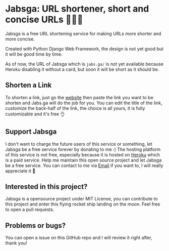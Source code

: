 # Jabsga: URL shortener, short and concise URLs 💖🇵🇭
Jabsga is a free URL shortening service for making URLs more shorter and more concise.

Created with Python Django Web Framework, the design is not yet good but it will be good time by time.

As of now, the URL of Jabsga which is `jabs.ga/` is not yet available because Heroku disabling it without a card, but soon it will be short as it should be.

## Shorten a Link
To shorten a link, just go the [website](https://jabsga.herokuapp.com/zGGGAuV) then paste the link you want to be shorten and Jabs.ga will do the job for you. You can edit the title of the link, customize the back-half of the link, the choice is all yours, it is fully customizable and it's free 👌

## Support Jabsga
I don't want to charge the future users of this service or something, let Jabsga be a free service forever by donating to me :) The hosting platform of this service is not free, especially because it is hosted on [Heroku](https://heroku.com) which is a paid service. Help me maintain this open source project and let Jabsga be a free service. You can contact to me via [Email](jabez.natsu@gmail.com) if you want to, I will really appreciate it 💖

## Interested in this project?
Jabsga is a opensource project under MIT License, you can contribute to this project and enter this flying rocket ship landing on the moon. Feel free to open a pull requests.

## Problems or bugs?
You can open a issue on this GitHub repo and I will review it right after, thank you!
